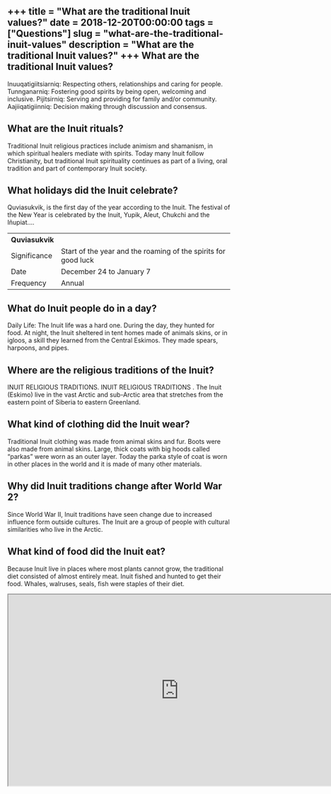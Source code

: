 +++
title = "What are the traditional Inuit values?"
date = 2018-12-20T00:00:00
tags = ["Questions"]
slug = "what-are-the-traditional-inuit-values"
description = "What are the traditional Inuit values?"
+++
What are the traditional Inuit values?
--------------------------------------

Inuuqatigiitsiarniq: Respecting others, relationships and caring for people. Tunnganarniq: Fostering good spirits by being open, welcoming and inclusive. Pijitsirniq: Serving and providing for family and/or community. Aajiiqatigiinniq: Decision making through discussion and consensus.

What are the Inuit rituals?
---------------------------

Traditional Inuit religious practices include animism and shamanism, in which spiritual healers mediate with spirits. Today many Inuit follow Christianity, but traditional Inuit spirituality continues as part of a living, oral tradition and part of contemporary Inuit society.

What holidays did the Inuit celebrate?
--------------------------------------

Quviasukvik, is the first day of the year according to the Inuit. The festival of the New Year is celebrated by the Inuit, Yupik, Aleut, Chukchi and the Iñupiat….

<table><tr><th>Quviasukvik</th></tr><tr><td>Significance</td><td>Start of the year and the roaming of the spirits for good luck</td></tr><tr><td>Date</td><td>December 24 to January 7</td></tr><tr><td>Frequency</td><td>Annual</td></tr></table>

What do Inuit people do in a day?
---------------------------------

Daily Life: The Inuit life was a hard one. During the day, they hunted for food. At night, the Inuit sheltered in tent homes made of animals skins, or in igloos, a skill they learned from the Central Eskimos. They made spears, harpoons, and pipes.

Where are the religious traditions of the Inuit?
------------------------------------------------

INUIT RELIGIOUS TRADITIONS. INUIT RELIGIOUS TRADITIONS . The Inuit (Eskimo) live in the vast Arctic and sub-Arctic area that stretches from the eastern point of Siberia to eastern Greenland.

What kind of clothing did the Inuit wear?
-----------------------------------------

Traditional Inuit clothing was made from animal skins and fur. Boots were also made from animal skins. Large, thick coats with big hoods called “parkas” were worn as an outer layer. Today the parka style of coat is worn in other places in the world and it is made of many other materials.

Why did Inuit traditions change after World War 2?
--------------------------------------------------

Since World War II, Inuit traditions have seen change due to increased influence form outside cultures. The Inuit are a group of people with cultural similarities who live in the Arctic.

What kind of food did the Inuit eat?
------------------------------------

Because Inuit live in places where most plants cannot grow, the traditional diet consisted of almost entirely meat. Inuit fished and hunted to get their food. Whales, walruses, seals, fish were staples of their diet.

<iframe allow="accelerometer; autoplay; clipboard-write; encrypted-media; gyroscope; picture-in-picture" allowfullscreen="" class="__youtube_prefs__  epyt-is-override  no-lazyload" data-no-lazy="1" data-origheight="433" data-origwidth="770" data-skipgform_ajax_framebjll="" height="433" id="_ytid_90093" loading="lazy" src="https://www.youtube.com/embed/4e6T2nJ7NTk?enablejsapi=1&autoplay=0&cc_load_policy=0&cc_lang_pref=&iv_load_policy=1&loop=0&modestbranding=0&rel=1&fs=1&playsinline=0&autohide=2&theme=dark&color=red&controls=1&" title="YouTube player" width="770"></iframe>